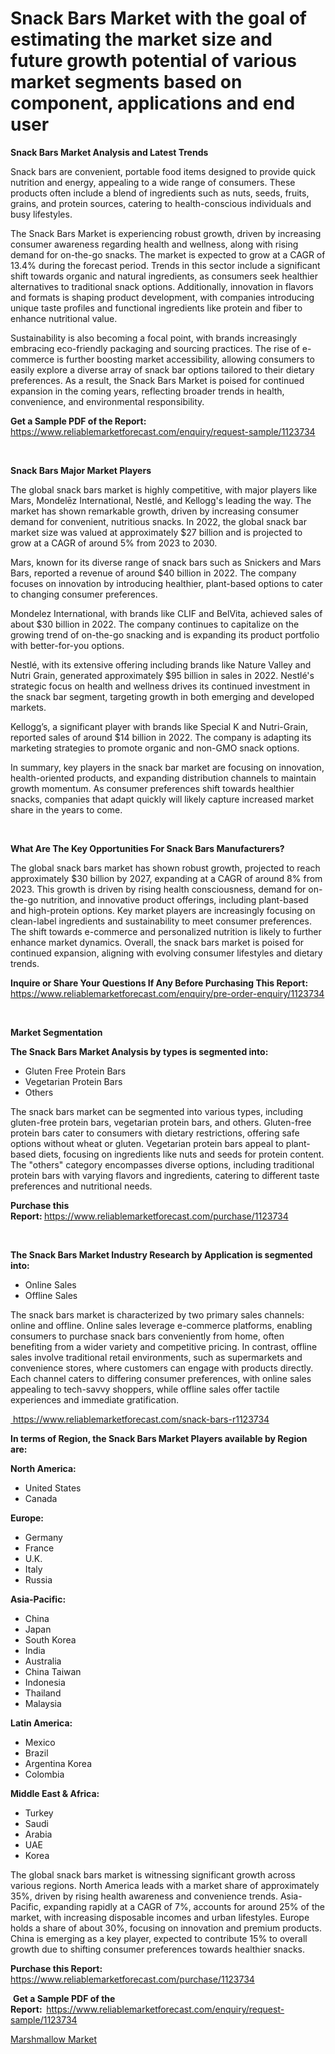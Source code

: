 <p><h1>Snack Bars Market with the goal of estimating the market size and future growth potential of various market segments based on component, applications and end user</h1></p><p><strong>Snack Bars Market Analysis and Latest Trends</strong></p>
<p><p>Snack bars are convenient, portable food items designed to provide quick nutrition and energy, appealing to a wide range of consumers. These products often include a blend of ingredients such as nuts, seeds, fruits, grains, and protein sources, catering to health-conscious individuals and busy lifestyles.</p><p>The Snack Bars Market is experiencing robust growth, driven by increasing consumer awareness regarding health and wellness, along with rising demand for on-the-go snacks. The market is expected to grow at a CAGR of 13.4% during the forecast period. Trends in this sector include a significant shift towards organic and natural ingredients, as consumers seek healthier alternatives to traditional snack options. Additionally, innovation in flavors and formats is shaping product development, with companies introducing unique taste profiles and functional ingredients like protein and fiber to enhance nutritional value.</p><p>Sustainability is also becoming a focal point, with brands increasingly embracing eco-friendly packaging and sourcing practices. The rise of e-commerce is further boosting market accessibility, allowing consumers to easily explore a diverse array of snack bar options tailored to their dietary preferences. As a result, the Snack Bars Market is poised for continued expansion in the coming years, reflecting broader trends in health, convenience, and environmental responsibility.</p></p>
<p><strong>Get a Sample PDF of the Report:&nbsp;</strong> <a href="https://www.reliablemarketforecast.com/enquiry/request-sample/1123734?utm_campaign=3097&utm_medium=2&utm_source=Github&utm_content=ia&utm_term=07042025&utm_id=snack-bars">https://www.reliablemarketforecast.com/enquiry/request-sample/1123734</a></p>
<p>&nbsp;</p>
<p><strong>Snack Bars Major Market Players</strong></p>
<p><p>The global snack bars market is highly competitive, with major players like Mars, Mondelēz International, Nestlé, and Kellogg's leading the way. The market has shown remarkable growth, driven by increasing consumer demand for convenient, nutritious snacks. In 2022, the global snack bar market size was valued at approximately $27 billion and is projected to grow at a CAGR of around 5% from 2023 to 2030.</p><p>Mars, known for its diverse range of snack bars such as Snickers and Mars Bars, reported a revenue of around $40 billion in 2022. The company focuses on innovation by introducing healthier, plant-based options to cater to changing consumer preferences.</p><p>Mondelez International, with brands like CLIF and BelVita, achieved sales of about $30 billion in 2022. The company continues to capitalize on the growing trend of on-the-go snacking and is expanding its product portfolio with better-for-you options.</p><p>Nestlé, with its extensive offering including brands like Nature Valley and Nutri Grain, generated approximately $95 billion in sales in 2022. Nestlé's strategic focus on health and wellness drives its continued investment in the snack bar segment, targeting growth in both emerging and developed markets.</p><p>Kellogg’s, a significant player with brands like Special K and Nutri-Grain, reported sales of around $14 billion in 2022. The company is adapting its marketing strategies to promote organic and non-GMO snack options.</p><p>In summary, key players in the snack bar market are focusing on innovation, health-oriented products, and expanding distribution channels to maintain growth momentum. As consumer preferences shift towards healthier snacks, companies that adapt quickly will likely capture increased market share in the years to come.</p></p>
<p>&nbsp;</p>
<p><strong>What Are The Key Opportunities For Snack Bars Manufacturers?</strong></p>
<p><p>The global snack bars market has shown robust growth, projected to reach approximately $30 billion by 2027, expanding at a CAGR of around 8% from 2023. This growth is driven by rising health consciousness, demand for on-the-go nutrition, and innovative product offerings, including plant-based and high-protein options. Key market players are increasingly focusing on clean-label ingredients and sustainability to meet consumer preferences. The shift towards e-commerce and personalized nutrition is likely to further enhance market dynamics. Overall, the snack bars market is poised for continued expansion, aligning with evolving consumer lifestyles and dietary trends.</p></p>
<p><strong>Inquire or Share Your Questions If Any Before Purchasing This Report:</strong> <a href="https://www.reliablemarketforecast.com/enquiry/pre-order-enquiry/1123734?utm_campaign=3097&utm_medium=2&utm_source=Github&utm_content=ia&utm_term=07042025&utm_id=snack-bars">https://www.reliablemarketforecast.com/enquiry/pre-order-enquiry/1123734</a></p>
<p>&nbsp;</p>
<p><strong>Market Segmentation</strong></p>
<p><strong>The Snack Bars Market Analysis by types is segmented into:</strong></p>
<p><ul><li>Gluten Free Protein Bars</li><li>Vegetarian Protein Bars</li><li>Others</li></ul></p>
<p><p>The snack bars market can be segmented into various types, including gluten-free protein bars, vegetarian protein bars, and others. Gluten-free protein bars cater to consumers with dietary restrictions, offering safe options without wheat or gluten. Vegetarian protein bars appeal to plant-based diets, focusing on ingredients like nuts and seeds for protein content. The "others" category encompasses diverse options, including traditional protein bars with varying flavors and ingredients, catering to different taste preferences and nutritional needs.</p></p>
<p><strong>Purchase this Report:&nbsp;</strong><a href="https://www.reliablemarketforecast.com/purchase/1123734?utm_campaign=3097&utm_medium=2&utm_source=Github&utm_content=ia&utm_term=07042025&utm_id=snack-bars">https://www.reliablemarketforecast.com/purchase/1123734</a></p>
<p>&nbsp;</p>
<p><strong>The Snack Bars Market Industry Research by Application is segmented into:</strong></p>
<p><ul><li>Online Sales</li><li>Offline Sales</li></ul></p>
<p><p>The snack bars market is characterized by two primary sales channels: online and offline. Online sales leverage e-commerce platforms, enabling consumers to purchase snack bars conveniently from home, often benefiting from a wider variety and competitive pricing. In contrast, offline sales involve traditional retail environments, such as supermarkets and convenience stores, where customers can engage with products directly. Each channel caters to differing consumer preferences, with online sales appealing to tech-savvy shoppers, while offline sales offer tactile experiences and immediate gratification.</p></p>
<p><a href="https://www.reliablemarketforecast.com/snack-bars-r1123734?utm_campaign=3097&utm_medium=2&utm_source=Github&utm_content=ia&utm_term=07042025&utm_id=snack-bars">&nbsp;https://www.reliablemarketforecast.com/snack-bars-r1123734</a></p>
<p><strong>In terms of Region, the Snack Bars Market Players available by Region are:</strong></p>
<p>
    <p> <strong> North America: </strong>
        <ul>
            <li>United States</li>
            <li>Canada</li>
        </ul>
        </p> 
    <p> <strong> Europe: </strong>
        <ul>
            <li>Germany</li>
            <li>France</li>
            <li>U.K.</li>
            <li>Italy</li>
            <li>Russia</li>
        </ul>
        </p> 
    <p> <strong> Asia-Pacific: </strong>
        <ul>
            <li>China</li>
            <li>Japan</li>
            <li>South Korea</li>
            <li>India</li>
            <li>Australia</li>
            <li>China Taiwan</li>
            <li>Indonesia</li>
            <li>Thailand</li>
            <li>Malaysia</li>
        </ul>
        </p> 
    <p> <strong> Latin America: </strong>
        <ul>
            <li>Mexico</li>
            <li>Brazil</li>
            <li>Argentina Korea</li>
            <li>Colombia</li>
        </ul>
        </p> 
    <p> <strong> Middle East & Africa: </strong>
        <ul>
            <li>Turkey</li>
            <li>Saudi</li>
            <li>Arabia</li>
            <li>UAE</li>
            <li>Korea</li>
        </ul>
    </p>
    </p>
<p><p>The global snack bars market is witnessing significant growth across various regions. North America leads with a market share of approximately 35%, driven by rising health awareness and convenience trends. Asia-Pacific, expanding rapidly at a CAGR of 7%, accounts for around 25% of the market, with increasing disposable incomes and urban lifestyles. Europe holds a share of about 30%, focusing on innovation and premium products. China is emerging as a key player, expected to contribute 15% to overall growth due to shifting consumer preferences towards healthier snacks.</p></p>
<p><strong>Purchase this Report: </strong><a href="https://www.reliablemarketforecast.com/purchase/1123734?utm_campaign=3097&utm_medium=2&utm_source=Github&utm_content=ia&utm_term=07042025&utm_id=snack-bars">https://www.reliablemarketforecast.com/purchase/1123734</a></p>
<p>&nbsp;<strong>Get a Sample PDF of the Report:&nbsp;&nbsp;</strong><a href="https://www.reliablemarketforecast.com/enquiry/request-sample/1123734?utm_campaign=3097&utm_medium=2&utm_source=Github&utm_content=ia&utm_term=07042025&utm_id=snack-bars">https://www.reliablemarketforecast.com/enquiry/request-sample/1123734</a></p>
<p><strong></strong></p>
<p><p><a href="https://github.com/mohmodsiason/Market-Research-Report-List-1/blob/main/marshmallow-market.md?utm_campaign=3097&utm_medium=2&utm_source=Github&utm_content=ia&utm_term=07042025&utm_id=snack-bars">Marshmallow Market</a></p></p>